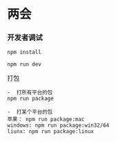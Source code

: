 # 两会

### 开发者调试

```
npm install
```

```
npm run dev
```

打包

```
-  打所有平台的包
npm run package

-  打某个平台的包
苹果： npm run package:mac  
windows: npm run package:win32/64  
liunx: npm run package:linux
```

